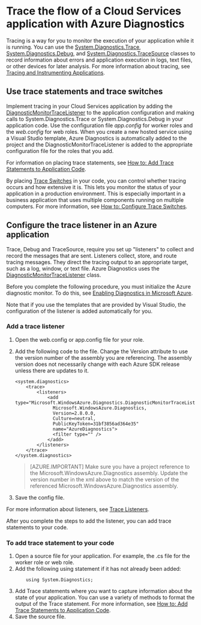 <properties
    pageTitle="Trace the flow in a Cloud Services Application with Azure Diagnostics | Microsoft Azure"
    description="Add tracing messages to an Azure application to help debugging, measuring performance, monitoring, traffic analysis, and more."
    services="cloud-services"
    documentationCenter=".net"
    authors="rboucher"
    manager="jwhit"
    editor=""/>

<tags
    ms.service="cloud-services"
    ms.workload="na"
    ms.tgt_pltfrm="na"
    ms.devlang="dotnet"
    ms.topic="article"
    ms.date="02/20/2016"
    ms.author="robb"/>




# <a name="trace-the-flow-of-a-cloud-services-application-with-azure-diagnostics"></a>Trace the flow of a Cloud Services application with Azure Diagnostics

Tracing is a way for you to monitor the execution of your application while it is running. You can use the [System.Diagnostics.Trace](https://msdn.microsoft.com/library/system.diagnostics.trace.aspx), [System.Diagnostics.Debug](https://msdn.microsoft.com/library/system.diagnostics.debug.aspx), and [System.Diagnostics.TraceSource](https://msdn.microsoft.com/library/system.diagnostics.tracesource.aspx) classes to record information about errors and application execution in logs, text files, or other devices for later analysis. For more information about tracing, see [Tracing and Instrumenting Applications](https://msdn.microsoft.com/library/zs6s4h68.aspx).


## <a name="use-trace-statements-and-trace-switches"></a>Use trace statements and trace switches

Implement tracing in your Cloud Services application by adding the [DiagnosticMonitorTraceListener](https://msdn.microsoft.com/library/azure/microsoft.windowsazure.diagnostics.diagnosticmonitortracelistener.aspx) to the application configuration and making calls to System.Diagnostics.Trace or System.Diagnostics.Debug in your application code. Use the configuration file *app.config* for worker roles and the *web.config* for web roles. When you create a new hosted service using a Visual Studio template, Azure Diagnostics is automatically added to the project and the DiagnosticMonitorTraceListener is added to the appropriate configuration file for the roles that you add.

For information on placing trace statements, see [How to: Add Trace Statements to Application Code](https://msdn.microsoft.com/library/zd83saa2.aspx).

By placing [Trace Switches](https://msdn.microsoft.com/library/3at424ac.aspx) in your code, you can control whether tracing occurs and how extensive it is. This lets you monitor the status of your application in a production environment. This is especially important in a business application that uses multiple components running on multiple computers. For more information, see [How to: Configure Trace Switches](https://msdn.microsoft.com/library/t06xyy08.aspx).

## <a name="configure-the-trace-listener-in-an-azure-application"></a>Configure the trace listener in an Azure application

Trace, Debug and TraceSource, require you set up "listeners" to collect and record the messages that are sent. Listeners collect, store, and route tracing messages. They direct the tracing output to an appropriate target, such as a log, window, or text file. Azure Diagnostics uses the [DiagnosticMonitorTraceListener](https://msdn.microsoft.com/library/azure/microsoft.windowsazure.diagnostics.diagnosticmonitortracelistener.aspx) class.

Before you complete the following procedure, you must initialize the Azure diagnostic monitor. To do this, see [Enabling Diagnostics in Microsoft Azure](cloud-services-dotnet-diagnostics.md).

Note that if you use the templates that are provided by Visual Studio, the configuration of the listener is added automatically for you.


### <a name="add-a-trace-listener"></a>Add a trace listener

1. Open the web.config or app.config file for your role.
2. Add the following code to the file. Change the Version attribute to use the version number of the assembly you are referencing. The assembly version does not necessarily change with each Azure SDK release unless there are updates to it.

    ```
    <system.diagnostics>
        <trace>
            <listeners>
                <add type="Microsoft.WindowsAzure.Diagnostics.DiagnosticMonitorTraceListener,
                  Microsoft.WindowsAzure.Diagnostics,
                  Version=2.8.0.0,
                  Culture=neutral,
                  PublicKeyToken=31bf3856ad364e35"
                  name="AzureDiagnostics">
                  <filter type="" />
                </add>
            </listeners>
        </trace>
    </system.diagnostics>
    ```
    >[AZURE.IMPORTANT] Make sure you have a project reference to the Microsoft.WindowsAzure.Diagnostics assembly. Update the version number in the xml above to match the version of the referenced Microsoft.WindowsAzure.Diagnostics assembly.

3. Save the config file.

For more information about listeners, see [Trace Listeners](https://msdn.microsoft.com/library/4y5y10s7.aspx).

After you complete the steps to add the listener, you can add trace statements to your code.


### <a name="to-add-trace-statement-to-your-code"></a>To add trace statement to your code

1. Open a source file for your application. For example, the <RoleName>.cs file for the worker role or web role.
2. Add the following using statement if it has not already been added:
    ```
        using System.Diagnostics;
    ```
3. Add Trace statements where you want to capture information about the state of your application. You can use a variety of methods to format the output of the Trace statement. For more information, see [How to: Add Trace Statements to Application Code](https://msdn.microsoft.com/library/zd83saa2.aspx).
4. Save the source file.



<!--HONumber=Oct16_HO2-->


